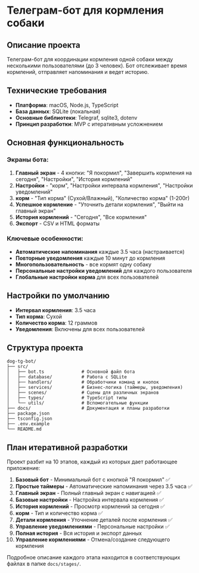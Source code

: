 # Телеграм-бот для кормления собаки

## Описание проекта

Телеграм-бот для координации кормления одной собаки между несколькими пользователями (до 3 человек). Бот отслеживает время кормлений, отправляет напоминания и ведет историю.

## Технические требования

- **Платформа**: macOS, Node.js, TypeScript
- **База данных**: SQLite (локальная)
- **Основные библиотеки**: Telegraf, sqlite3, dotenv
- **Принцип разработки**: MVP с итеративным усложнением

## Основная функциональность

### Экраны бота:

1. **Главный экран** - 4 кнопки: "Я покормил", "Завершить кормления на сегодня", "Настройки", "История кормлений"
2. **Настройки** - "корм", "Настройки интервала кормления", "Настройки уведомлений"
3. **корм** - "Тип корма" (Сухой/Влажный), "Количество корма" (1-200г)
4. **Успешное кормление** - "Уточнить детали кормления", "Выйти на главный экран"
5. **История кормлений** - "Сегодня", "Все кормления"
6. **Экспорт** - CSV и HTML форматы

### Ключевые особенности:

- **Автоматические напоминания** каждые 3.5 часа (настраивается)
- **Повторные уведомления** каждые 10 минут до кормления
- **Многопользовательность** - все кормят одну собаку
- **Персональные настройки уведомлений** для каждого пользователя
- **Глобальные настройки корма** для всех пользователей

## Настройки по умолчанию

- **Интервал кормления**: 3.5 часа
- **Тип корма**: Сухой
- **Количество корма**: 12 граммов
- **Уведомления**: Включены для всех пользователей

## Структура проекта

```
dog-tg-bot/
├── src/
│   ├── bot.ts              # Основной файл бота
│   ├── database/           # Работа с SQLite
│   ├── handlers/           # Обработчики команд и кнопок
│   ├── services/           # Бизнес-логика (таймеры, уведомления)
│   ├── scenes/             # Сцены для различных экранов
│   ├── types/              # TypeScript типы
│   └── utils/              # Вспомогательные функции
├── docs/                   # Документация и планы разработки
├── package.json
├── tsconfig.json
├── .env.example
└── README.md
```

## План итеративной разработки

Проект разбит на 10 этапов, каждый из которых дает работающее приложение:

1. **Базовый бот** - Минимальный бот с кнопкой "Я покормил" ✅
2. **Простые таймеры** - Автоматические напоминания через 3.5 часа ✅
3. **Главный экран** - Полный главный экран с навигацией ✅
4. **Базовые настройки** - Настройка интервала кормления ✅
5. **История кормлений** - Просмотр кормлений за сегодня ✅
6. **корм** - Тип и количество корма ✅
7. **Детали кормления** - Уточнение деталей после кормления ✅
8. **Управление уведомлениями** - Персональные настройки ✅
9. **Полная история** - Вся история и экспорт данных
10. **Управление кормлениями** - Отмена/создание следующего кормления

Подробное описание каждого этапа находится в соответствующих файлах в папке `docs/stages/`.
